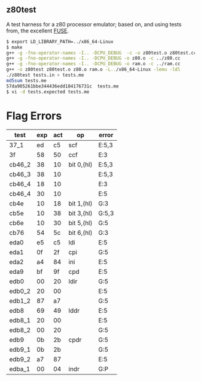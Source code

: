 z80test
-------

A test harness for a z80 processor emulator; based on, and using tests from,
the excellent [FUSE](http://fuse-emulator.sourceforge.net/).

```bash
$ export LD_LIBRARY_PATH=../x86_64-Linux
$ make
g++ -g -fno-operator-names -I.. -DCPU_DEBUG  -c -o z80test.o z80test.cc
g++ -g -fno-operator-names -I.. -DCPU_DEBUG -o z80.o -c ../z80.cc
g++ -g -fno-operator-names -I.. -DCPU_DEBUG -o ram.o -c ../ram.cc
g++ -o z80test z80test.o z80.o ram.o -L../x86_64-Linux -lemu -ldl
./z80test tests.in > tests.me
md5sum tests.me
57da905261bbe344436edd184176731c  tests.me
$ vi -d tests.expected tests.me
```

Flag Errors
===========

|test	|exp	|act	|op		|error	|
|-------|-------|-------|---------------|-------|
|37_1	|ed	|c5	|scf		| E:5,3	|
|3f	|58	|50	|ccf		| E:3	|
|cb46_2	|38	|10	|bit 0,(hl)	| E:5,3 |
|cb46_3	|38	|10	|		| E:5,3	|
|cb46_4	|18	|10	|		| E:3	|
|cb46_4	|30	|10	|		| E:5	|
|cb4e	|10	|18	|bit 1,(hl)	| G:3	|
|cb5e	|10	|38	|bit 3,(hl)	| G:5,3	|
|cb6e	|10	|30	|bit 5,(hl)	| G:5	|
|cb76	|54	|5c	|bit 6,(hl)	| G:3	|
|eda0	|e5	|c5	|ldi		| E:5	|
|eda1	|0f	|2f	|cpi		| G:5	|
|eda2	|a4	|84	|ini		| E:5	|
|eda9	|bf	|9f	|cpd		| E:5	|
|edb0	|00	|20	|ldir		| G:5	|
|edb0_2	|20	|00	|		| E:5	|
|edb1_2	|87	|a7	|		| G:5	|
|edb8	|69	|49	|lddr		| E:5	|
|edb8_1	|20	|00	|		| E:5	|
|edb8_2	|00	|20	|		| G:5	|
|edb9	|0b	|2b	|cpdr		| G:5	|
|edb9_1	|0b	|2b	|		| G:5	|
|edb9_2	|a7	|87	|		| E:5	|
|edba_1	|00	|04	|indr		| G:P	|
